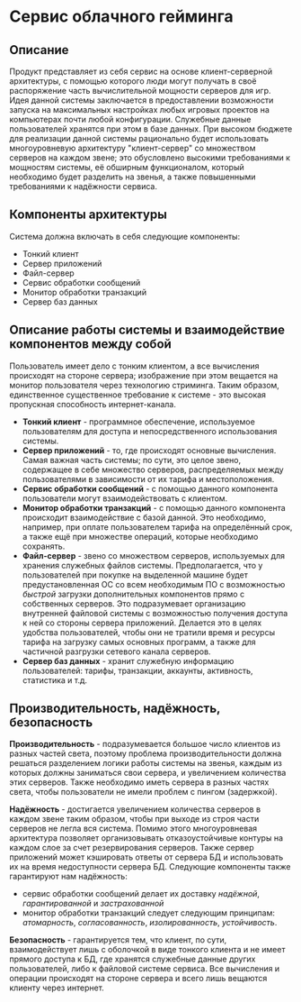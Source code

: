 ﻿# Сервис облачного гейминга

## Описание
Продукт представляет из себя сервис на основе клиент-серверной архитектуры, с помощью которого люди могут получать в своё распоряжение часть вычислительной мощности серверов для игр. Идея данной системы заключается в предоставлении возможности запуска на максимальных настройках любых игровых проектов на компьютерах почти любой конфигурации. Служебные данные пользователей хранятся при этом в базе данных. При высоком бюджете для реализации данной системы рационально будет использовать многоуровневую архитектуру "клиент-сервер" со множеством серверов на каждом звене; это обусловлено высокими требованиями к мощностям системы, её обширным функционалом, который необходимо будет разделить на звенья, а также повышенными требованиями к надёжности сервиса.
## Компоненты архитектуры
Система должна включать в себя следующие компоненты:

 - Тонкий клиент
 - Сервер приложений
 - Файл-сервер
 - Сервис обработки сообщений
 - Монитор обработки транзакций
 - Сервер баз данных

## Описание работы системы и взаимодействие компонентов между собой
Пользователь имеет дело с тонким клиентом, а все вычисления происходят на стороне сервера; изображение при этом вещается на монитор пользователя через технологию стриминга. Таким образом, единственное существенное требование к системе - это высокая пропускная способность интернет-канала.

 - **Тонкий клиент** - программное обеспечение, используемое пользователям для доступа и непосредственного использования системы.
 - **Сервер приложений** - то, где происходят основные вычисления. Самая важная часть системы; по сути, это целое звено, содержащее в себе множество серверов, распределяемых между пользователями в зависимости от их тарифа и местоположения.
 - **Сервис обработки сообщений** - с помощью данного компонента пользователи могут взаимодействовать с клиентом.
 - **Монитор обработки транзакций** - с помощью данного компонента происходит взаимодействие с базой данной. Это необходимо, например, при оплате пользователем тарифа на определённый срок, а также ещё при множестве операций, которые необходимо сохранять.
 - **Файл-сервер** - звено со множеством серверов, используемых для хранения служебных файлов системы. Предполагается, что у пользователей при покупке на выделенной машине будет предустановленная ОС со всем необходимым ПО с возможностью *быстрой* загрузки дополнительных компонентов прямо с собственных серверов. Это подразумевает организацию внутренней файловой системы с возможностью получения доступа к ней со стороны сервера приложений. Делается это в целях удобства пользователей, чтобы они не тратили время и ресурсы тарифа на загрузку самых основных программ, а также для частичной разгрузки сетевого канала серверов.
 - **Сервер баз данных** - хранит служебную информацию пользователей: тарифы, транзакции, аккаунты, активность, статистика и т.д.
## Производительность, надёжность, безопасность
**Производительность** - подразумевается большое число клиентов из разных частей света, поэтому проблема производительности должна решаться разделением логики работы системы на звенья, каждым из которых должны заниматься свои сервера, и увеличением количества этих серверов. Также необходимо иметь сервера в разных частях света, чтобы пользователи не имели проблем с пингом (задержкой).

**Надёжность** - достигается увеличением количества серверов в каждом звене таким образом, чтобы при выходе из строя части серверов не легла вся система. Помимо этого многоуровневая архитектура позволяет организовывать отказоустойчивые контуры на каждом слое за счет резервирования серверов. Также сервер приложений может кэшировать ответы от сервера БД и использовать их на время недоступности сервера БД.
Следующие компоненты также гарантируют нам надёжность:
 - сервис обработки сообщений делает их доставку *надёжной*, *гарантированной* и *застрахованной*
 - монитор обработки транзакций следует следующим принципам: *атомарность*, *согласованность*, *изолированность*, *устойчивость*.

**Безопасность** - гарантируется тем, что клиент, по сути, взаимодействует лишь с оболочкой в виде тонкого клиента и не имеет прямого доступа к БД, где хранятся служебные данные других пользователей, либо к файловой системе сервиса. Все вычисления и операции происходят на стороне сервера и всего лишь вещаются клиенту через интернет.
